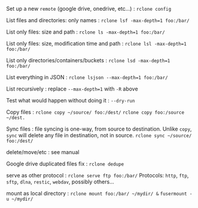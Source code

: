 Set up a new `remote` (google drive, onedrive, etc...)
: `rclone config`

List files and directories: only names
: `rclone lsf -max-depth=1 foo:/bar/`

List only files: size and path
: `rclone ls -max-depth=1 foo:/bar/`

List only files: size, modification time and path
: `rclone lsl -max-depth=1 foo:/bar/`

List only directories/containers/buckets
: `rclone lsd -max-depth=1 foo:/bar/`

List everything in JSON
: `rclone lsjson --max-depth=1 foo:/bar/`

List recursively
: replace `--max-depth=1` with `-R` above

Test what would happen without doing it
: `--dry-run`

Copy files
: `rclone copy ~/source/ foo:/dest/`
`rclone copy foo:/source ~/dest.`

Sync files
: file syncing is one-way, from source to destination. Unlike `copy`, `sync` will delete any file in destination, not in source.
`rclone sync ~/source/ foo:/dest/`

delete/move/etc
: see manual

Google drive duplicated files fix
: `rclone dedupe`

serve as other protocol
: `rclone serve ftp foo:/bar/`
Protocols: `http`, `ftp`, `sftp`, `dlna`, `restic`, `webdav`, possibly others...

mount as local directory
: `rclone mount foo:/bar/ ~/mydir/ &`
`fusermount -u ~/mydir/` 
<!--stackedit_data:
eyJoaXN0b3J5IjpbLTE3Mzc4NTcxMzcsLTE3NzE3NzE1ODEsLT
YzODY0ODM5MSwxNzE4NjE3NDQsLTEyMTk0ODc1MjQsLTUwODQ4
OTkyNCw4NzA5MTc1MzIsMTY0ODE3MDMzOCwzOTcwNjQ0OTEsLT
ExMjY2MTExOTJdfQ==
-->
